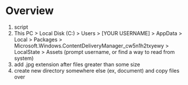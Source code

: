 # Overview
1. script
2. This PC > Local Disk (C:) > Users > [YOUR USERNAME] > AppData > Local >  Packages > Microsoft.Windows.ContentDeliveryManager_cw5n1h2txyewy > LocalState > Assets
(prompt username, or find a way to read from system)
3. add .jpg extension after files greater than some size
4. create new directory somewhere else (ex, document) and copy files over

